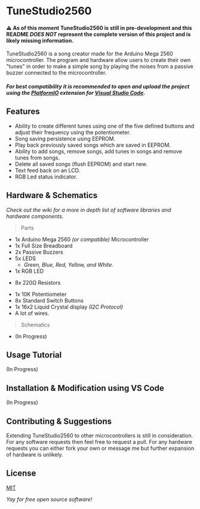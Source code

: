 # TuneStudio2560
#### ⚠  As of this moment TuneStudio2560 is still in pre-development and this README *DOES NOT* represent the complete version of this project and is likely missing information.
TuneStudio2560 is a song creator made for the Arduino Mega 2560 microcontroller. The program and hardware allow users to create their own "tunes" in order to make a simple song by playing the noises from a passive buzzer connected to the microcontroller.
#### *For best compatibility it is recommended to open and upload the project using the [PlatformIO](https://platformio.org/) extension for [Visual Studio Code](https://code.visualstudio.com/).*
## Features
- Ability to create different tunes using one of the five defined buttons and adjust their frequency using the potentiometer.
- Song saving persistence using EEPROM.
- Play back previously saved songs which are saved in EEPROM.
- Ability to add songs, remove songs, add tunes in songs and remove tunes from songs.
- Delete all saved songs (flush EEPROM) and start new.
- Text feed back on an LCD.
- RGB Led status indicator.

## Hardware & Schematics
*Check out the wiki for a more in depth list of software libraries and hardware components.*
> Parts
- 1x Arduino Mega 2560 *(or compatible)* Microcontroller
- 1x Full Size Breadboard
- 2x Passive Buzzers
- 5x LEDS
  - *Green, Blue, Red, Yellow, and White.*
- 1x RGB LED
* 8x 220Ω Resistors
- 1x 10K Potentiometer
- 8x Standard Switch Buttons
- 1x 16x2 Liquid Crystal display *(I2C Protocol)*
- A lot of wires.
> Schematics
- (In Progress)


## Usage Tutorial
(In Progress)
## Installation & Modification using VS Code

(In Progress)

## Contributing & Suggestions
Extending TuneStudio2560 to other microcontrollers is still in consideration.\
For any software requests then feel free to request a pull. For any hardware requests you can either fork your own or message me but further expansion of hardware is unlikely.

## License
[MIT](https://choosealicense.com/licenses/mit/)

*Yay for free open source software!*
